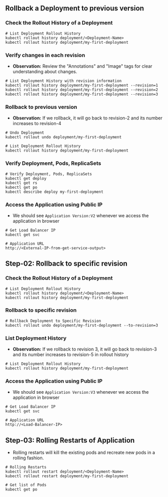 
##  Rollback a Deployment to previous version

### Check the Rollout History of a Deployment
```t
# List Deployment Rollout History
kubectl rollout history deployment/<Deployment-Name>
kubectl rollout history deployment/my-first-deployment  
```

### Verify changes in each revision
- **Observation:** Review the "Annotations" and "Image" tags for clear understanding about changes.
```t
# List Deployment History with revision information
kubectl rollout history deployment/my-first-deployment --revision=1
kubectl rollout history deployment/my-first-deployment --revision=2
kubectl rollout history deployment/my-first-deployment --revision=3
```


### Rollback to previous version
- **Observation:** If we rollback, it will go back to revision-2 and its number increases to revision-4
```t
# Undo Deployment
kubectl rollout undo deployment/my-first-deployment

# List Deployment Rollout History
kubectl rollout history deployment/my-first-deployment  
```

### Verify Deployment, Pods, ReplicaSets
```t
# Verify Deployment, Pods, ReplicaSets
kubectl get deploy
kubectl get rs
kubectl get po
kubectl describe deploy my-first-deployment
```

### Access the Application using Public IP
- We should see `Application Version:V2` whenever we access the application in browser
```t
# Get Load Balancer IP
kubectl get svc

# Application URL
http://<External-IP-from-get-service-output>
```


## Step-02: Rollback to specific revision
### Check the Rollout History of a Deployment
```t
# List Deployment Rollout History
kubectl rollout history deployment/<Deployment-Name>
kubectl rollout history deployment/my-first-deployment 
```
### Rollback to specific revision
```t
# Rollback Deployment to Specific Revision
kubectl rollout undo deployment/my-first-deployment --to-revision=3
```

### List Deployment History
- **Observation:** If we rollback to revision 3, it will go back to revision-3 and its number increases to revision-5 in rollout history
```t
# List Deployment Rollout History
kubectl rollout history deployment/my-first-deployment
```


### Access the Application using Public IP
- We should see `Application Version:V3` whenever we access the application in browser
```t
# Get Load Balancer IP
kubectl get svc

# Application URL
http://<Load-Balancer-IP>
```

## Step-03: Rolling Restarts of Application
- Rolling restarts will kill the existing pods and recreate new pods in a rolling fashion. 
```t
# Rolling Restarts
kubectl rollout restart deployment/<Deployment-Name>
kubectl rollout restart deployment/my-first-deployment

# Get list of Pods
kubectl get po
```
